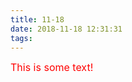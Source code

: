 ```yaml
---
title: 11-18
date: 2018-11-18 12:31:31
tags:
---
```



<font size="3" color="red">This is some text!</font>